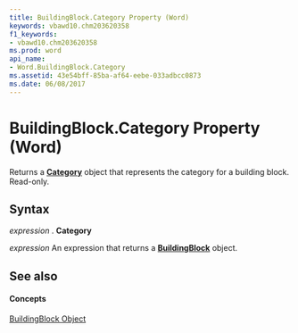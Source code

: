 ```yaml
---
title: BuildingBlock.Category Property (Word)
keywords: vbawd10.chm203620358
f1_keywords:
- vbawd10.chm203620358
ms.prod: word
api_name:
- Word.BuildingBlock.Category
ms.assetid: 43e54bff-85ba-af64-eebe-033adbcc0873
ms.date: 06/08/2017
---
```



# BuildingBlock.Category Property (Word)

Returns a  **[Category](Word.Category.md)** object that represents the category for a building block. Read-only.


## Syntax

 _expression_ . **Category**

 _expression_ An expression that returns a **[BuildingBlock](Word.BuildingBlock.md)** object.


## See also


#### Concepts


[BuildingBlock Object](Word.BuildingBlock.md)

